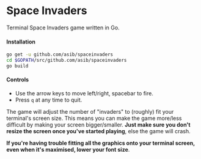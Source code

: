 # Space Invaders
Terminal Space Invaders game written in Go.

#### Installation
```sh
go get -u github.com/asib/spaceinvaders
cd $GOPATH/src/github.com/asib/spaceinvaders
go build
```

#### Controls

* Use the arrow keys to move left/right, spacebar to fire.
* Press `q` at any time to quit.

The game will adjust the number of "invaders" to (roughly) fit your terminal's screen size.
This means you can make the game more/less difficult by making your screen bigger/smaller.
__Just make sure you don't resize the screen once you've started playing__, else the game will crash.

__If you're having trouble fitting all the graphics onto your terminal screen, even when it's maximised, lower your font size__.
